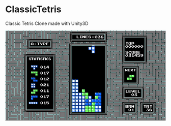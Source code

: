 # ClassicTetris
Classic Tetris Clone made with Unity3D

![test](https://github.com/dev-hasanolgun/ClassicTetris/blob/master/gameGif.gif)

